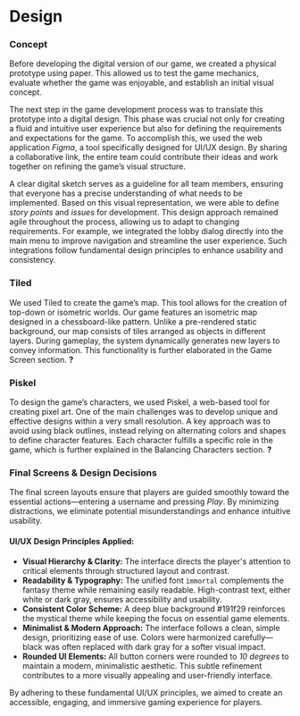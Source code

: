 # Design

### Concept
Before developing the digital version of our game, we created a physical prototype using paper. 
This allowed us to test the game mechanics, evaluate whether the game was enjoyable, and establish an initial visual concept.

<!-- Insert image of prototype here --->

The next step in the game development process was to translate this prototype into a digital design. 
This phase was crucial not only for creating a fluid and intuitive user experience but also for defining the requirements and expectations for the game. 
To accomplish this, we used the web application *Figma*, a tool specifically designed for UI/UX design. 
By sharing a collaborative link, the entire team could contribute their ideas and work together on refining the game’s visual structure.

A clear digital sketch serves as a guideline for all team members, ensuring that everyone has a precise understanding of what needs to be implemented. 
Based on this visual representation, we were able to define *story points* and *issues* for development. This design approach remained agile throughout the process, allowing us to adapt to changing requirements. For example, we integrated the lobby dialog directly into the main menu to improve navigation and streamline the user experience. Such integrations follow fundamental design principles to enhance usability and consistency.

<!-- Insert image of Figma design here -->

### Tiled

We used Tiled to create the game’s map. 
This tool allows for the creation of top-down or isometric worlds. 
Our game features an isometric map designed in a chessboard-like pattern. 
Unlike a pre-rendered static background, our map consists of tiles arranged as objects in different layers. 
During gameplay, the system dynamically generates new layers to convey information. 
This functionality is further elaborated in the Game Screen section. **?**

<!-- Insert image of Tiled map here -->

### Piskel
To design the game’s characters, we used Piskel, a web-based tool for creating pixel art. 
One of the main challenges was to develop unique and effective designs within a very small resolution. 
A key approach was to avoid using black outlines, instead relying on alternating colors and shapes to define character features. 
Each character fulfills a specific role in the game, which is further explained in the Balancing Characters section. **?**

<!-- Insert image of Piskel characters here -->

### Final Screens & Design Decisions
The final screen layouts ensure that players are guided smoothly toward the essential actions—entering a username and pressing *Play*. 
By minimizing distractions, we eliminate potential misunderstandings and enhance intuitive usability.

#### UI/UX Design Principles Applied:
- **Visual Hierarchy & Clarity:** The interface directs the player's attention to critical elements through structured layout and contrast.
- **Readability & Typography:** The unified font `ìmmortal` complements the fantasy theme while remaining easily readable. High-contrast text, either white or dark gray, ensures accessibility and usability.
- **Consistent Color Scheme:** A deep blue background #191f29 reinforces the mystical theme while keeping the focus on essential game elements.
- **Minimalist & Modern Approach:** The interface follows a clean, simple design, prioritizing ease of use. Colors were harmonized carefully—black was often replaced with dark gray for a softer visual impact.
- **Rounded UI Elements:** All button corners were rounded to *10 degrees* to maintain a modern, minimalistic aesthetic. This subtle refinement contributes to a more visually appealing and user-friendly interface.

<!-- add a final screen -->

By adhering to these fundamental UI/UX principles, we aimed to create an accessible, engaging, and immersive gaming experience for players.




